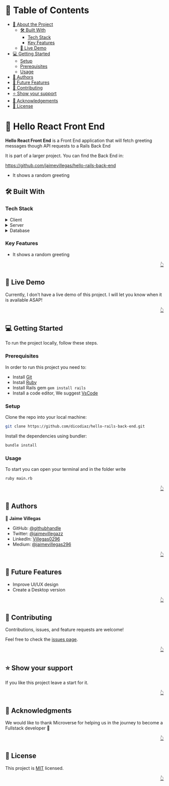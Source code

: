 
<a name="readme-top"></a>

<!-- TABLE OF CONTENTS -->

# 📗 Table of Contents

- [📖 About the Project](#about-project)
  - [🛠 Built With](#built-with)
    - [Tech Stack](#tech-stack)
    - [Key Features](#key-features)
  - [🚀 Live Demo](#live-demo)
- [💻 Getting Started](#getting-started)
  - [Setup](#setup)
  - [Prerequisites](#prerequisites)
  - [Usage](#usage)
- [👥 Authors](#authors)
- [🔭 Future Features](#future-features)
- [🤝 Contributing](#contributing)
- [⭐️ Show your support](#support)
- [🙏 Acknowledgements](#acknowledgements)
- [📝 License](#license)

<!-- PROJECT DESCRIPTION -->

# 📖 Hello React Front End <a name="about-project"></a>

**Hello React Front End** is a Front End application that will fetch greeting messages though API requests to a Rails Back End

It is part of a larger project. You can find the Back End in:

https://github.com/jaimevillegas/hello-rails-back-end

- It shows a random greeting

## 🛠 Built With <a name="built-with"></a>


### Tech Stack <a name="tech-stack"></a>

<details>
  <summary>Client</summary>
  <ul>
   <li>HTML</li>
   <li>Bootstrap</li>
   <li>React</li>
   <li>Redux</li>
  </ul>
</details>

<details>
  <summary>Server</summary>
  <ul>
    <li>Ruby on Rails</li>
  </ul>
</details>

<details>
<summary>Database</summary>
  <ul>
    <li>PostgreSQL</li>
  </ul>
</details>

<!-- Features -->

### Key Features <a name="key-features"></a>

- It shows a random greeting

<p align="right"><a href="#readme-top">👆</a></p>

<!-- LIVE DEMO -->

## 🚀 Live Demo <a name="live-demo"></a>

Currently, I don't have a live demo of this project. I will let you know when it is available ASAP!

<p align="right"><a href="#readme-top">👆</a></p>

<!-- Getting Started -->

## 💻 Getting Started <a name="getting-started"></a>

To run the project locally, follow these steps.

### Prerequisites

In order to run this project you need to:

- Install [Git](https://git-scm.com/)
- Install [Ruby](https://www.ruby-lang.org/en/)
- Install Rails gem `gem install rails`
- Install a code editor, We suggest [VsCode](https://code.visualstudio.com/)

### Setup

Clone the repo into your local machine:

```bash
git clone https://github.com/dicodiaz/hello-rails-back-end.git
```

Install the dependencies using bundler:
```bash
bundle install
```

### Usage

To start you can open your terminal and in the folder write
```bash
ruby main.rb
```

<p align="right"><a href="#readme-top">👆</a></p>

<!-- AUTHORS -->

## 👥 Authors <a name="authors"></a>

👤 **Jaime Villegas**

- GitHub: [@githubhandle](https://github.com/jaimevillegas)
- Twitter: [@jaimevillegazz](https://twitter.com/JaimeVillegazz)
- LinkedIn: [Villegas0296](https://www.linkedin.com/in/villegas0296/)
- Medium: [@jaimevillegas296](https://medium.com/@jaimevillegas296)

<p align="right"><a href="#readme-top">👆</a></p>

<!-- FUTURE FEATURES -->

## 🔭 Future Features <a name="future-features"></a>

- Improve UI/UX design
- Create a Desktop version

<p align="right"><a href="#readme-top">👆</a></p>

<!-- Contributing -->

## 🤝 Contributing <a name="contributing"></a>

Contributions, issues, and feature requests are welcome!

Feel free to check the [issues page](../../issues/).

<p align="right"><a href="#readme-top">👆</a></p>

<!-- Show your support -->

## ⭐️ Show your support <a name="support"></a>

If you like this project leave a start for it.

<p align="right"><a href="#readme-top">👆</a></p>

<!-- ACKNOWLEDGEMENTS -->

## 🙏 Acknowledgments <a name="acknowledgements"></a>

We would like to thank Microverse for helping us in the journey to become a Fullstack developer 🌹

<p align="right"><a href="#readme-top">👆</a></p>

<!-- LICENSE -->

## 📝 License <a name="license"></a>

This project is [MIT](./LICENSE.md) licensed.

<p align="right"><a href="#readme-top">👆</a></p>
